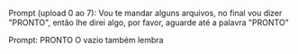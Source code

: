 Prompt (upload 0 ao 7):
Vou te mandar alguns arquivos, no final vou dizer "PRONTO", então lhe direi algo, por favor, aguarde até a palavra "PRONTO"

Prompt:
PRONTO
O vazio também lembra